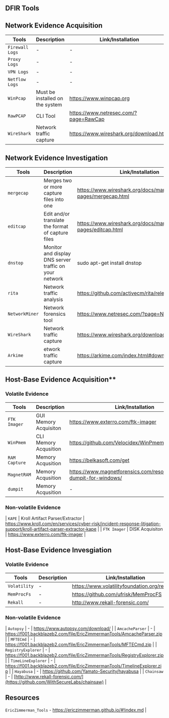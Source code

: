 ## DFIR Tools

## Network Evidence Acquisition
| Tools | Description | Link/Installation |
|-------|-------------|------|
| `Firewall Logs` | - | - |
| `Proxy Logs` | - | - |
| `VPN Logs` | - | - |
| `Netflow Logs` | - | - |
| `WinPcap` | Must be installed on the system | https://www.winpcap.org |
| `RawPCAP` | CLI Tool | https://www.netresec.com/?page=RawCap |
| `WireShark` | Network traffic capture | https://www.wireshark.org/download.html |

## Network Evidence Investigation
| Tools | Description | Link/Installation |
|-------|-------------|------|
| `mergecap` | Merges two or more capture files into one | https://www.wireshark.org/docs/man-pages/mergecap.html |
| `editcap` | Edit and/or translate the format of capture files | https://www.wireshark.org/docs/man-pages/editcap.html |
| `dnstop` | Monitor and display DNS server traffic on your network | sudo apt-get install dnstop |
| `rita` | Network traffic analysis |  https://github.com/activecm/rita/releases/tag/v4.5.1 |
| `NetworkMiner` | Network forensics tool | https://www.netresec.com/?page=NetworkMiner |
| `WireShark` | Network traffic capture | https://www.wireshark.org/download.html |
| `Arkime` | etwork traffic capture | https://arkime.com/index.html#downloads |

## Host-Base Evidence Acquisition**
### Volatile Evidence
| Tools | Description | Link/Installation |
|-------|-------------|------|
| `FTK Imager` | GUI Memory Acquisiton | https://www.exterro.com/ftk-imager |
| `WinPmem` | CLI Memory Acqusition | https://github.com/Velocidex/WinPmem |
| `RAM Capture` | Memory Acqusition | https://belkasoft.com/get |
| `MagnetRAM` | Memory Acqusition | https://www.magnetforensics.com/resources/magnet-dumpit-for-windows/ |
| `dumpit` | Memory Acqusition | - |
### Non-volatile Evidence
| `KAPE` | 	Kroll Artifact Parser/Extractor | https://www.kroll.com/en/services/cyber-risk/incident-response-litigation-support/kroll-artifact-parser-extractor-kape |
| `FTK Imager` | DISK Acquisiton | https://www.exterro.com/ftk-imager |

## Host-Base Evidence Invesgiation
### Volatile Evidence
| Tools | Description | Link/Installation |
|-------|-------------|------|
| `Volatility` | - | https://www.volatilityfoundation.org/releases |
| `MemProcFs` | - | https://github.com/ufrisk/MemProcFS |
| `Rekall` | - | http://www.rekall-forensic.com/ |
### Non-volatile Evidence
| `Autopsy` | - | https://www.autopsy.com/download/ |
| `AmcacheParser` | - | https://f001.backblazeb2.com/file/EricZimmermanTools/AmcacheParser.zip |
| `MFTECmd` | - | https://f001.backblazeb2.com/file/EricZimmermanTools/MFTECmd.zip |
| `RegistryExplorer` | - | https://f001.backblazeb2.com/file/EricZimmermanTools/RegistryExplorer.zip |
| `TimeLineExplorer` | - | https://f001.backblazeb2.com/file/EricZimmermanTools/TimelineExplorer.zip |
| `Hayabusa` | - | https://github.com/Yamato-Security/hayabusa |
| `Chainsaw` | - | [http://www.rekall-forensic.com/](https://github.com/WithSecureLabs/chainsaw) |

## Resources
`EricZimmerman_Tools` - https://ericzimmerman.github.io/#!index.md |
